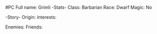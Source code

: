 #PC 
Full name: Grimli
-Stats-
Class: Barbarian
Race: Dwarf
Magic: No

-Story-
Origin:
interests:

Enemies:
Friends: